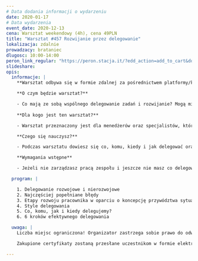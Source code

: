 ```yaml
---
# Data dodania informacji o wydarzeniu
date: 2020-01-17
# Data wydarzenia
event_date: 2020-12-13
cena: Warsztat weekendowy (4h), cena 49PLN
title: "Warsztat #457 Rozwijanie przez delegowanie"
lokalizacja: zdalnie
prowadzacy: brataniec
dlugosc: 10:00-14:00
peron_link_regular: "https://peron.stacja.it/?edd_action=add_to_cart&download_id=4776&edd_options[price_id]=1"
slideshare:
opis:
  informacje: |
    **Warsztat odbywa się w formie zdalnej za pośrednictwem platformy/komunikatora online, z wykorzystaniem dźwięku, obrazu z kamery, udostępniania ekranu komputera prowadzącego i uczestników.** 

    **O czym będzie warsztat?** 

    - Co mają ze sobą wspólnego delegowanie zadań i rozwijanie? Mogą mieć wiele, choć praktyka bywa różna. Podczas warsztatu podzielę się dobrymi praktykami, które stosunkowo łatwo wdrożyć w życie, by delegując rozwijać siebie i innych. 
    
    **Dla kogo jest ten warsztat?**

    - Warsztat przeznaczony jest dla menedżerów oraz specjalistów, którzy chcą podnieść własną efektywność i jakość współpracy ze swoimi zespołami oraz wspierać członków zespołu w rozwoju. 

    **Czego się nauczysz?**

    - Podczas warsztatu dowiesz się co, komu, kiedy i jak delegować oraz od czego zależą różne style delegowania. Ponadto – jak dzięki delegowaniu rozwijać siebie i innych. 

    **Wymagania wstępne**

    - Jeżeli nie zarządzasz pracą zespołu i jeszcze nie masz co delegować – również zapraszam. Warszat jest pomyślany tak, aby skorzystały z niego osoby z różnym doświadczeniem i by uwzględnić różne punkty widzenia. W miarę możliwości prosimy o podłączenie się z włączonymi kamerami.

  program: |

    1. Delegowanie rozwojowe i nierozwojowe
    2. Najczęściej popełniane błędy
    3. Etapy rozwoju pracownika w oparciu o koncepcję przywództwa sytuacyjnego Kena Blancharda i Paula Herseya
    4. Style delegowania
    5. Co, komu, jak i kiedy delegujemy?
    6. 6 kroków efektywnego delegowania

  uwaga: |
    Liczba miejsc ograniczona! Organizator zastrzega sobie prawo do odwołania wydarzenia w przypadku niezgłoszenia się minimalnej liczby uczestników.

    Zakupione certyfikaty zostaną przesłane uczestnikom w formie elektronicznej po warsztacie. Jeśli chcesz otrzymać zakupiony certyfikat w formie papierowej, zgłoś to mailowo na adres kontakt@stacja.it.

---
```

